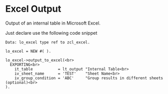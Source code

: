 # Excel Output
Output of an internal table in Microsoft Excel.

Just declare use the following code snippet 

```ABAP
Data: lo_excel type ref to zcl_excel.

lo_excel = NEW #( ).

lo_excel->output_to_excel(<br>
  EXPORTING<br>
    it_table           = lt_output "Internal Table<br>
    iv_sheet_name      = 'TEST'    "Sheet Name<br>
    iv_group_condition = 'ABC'     "Group results in different sheets (optional)<br>
).
```
